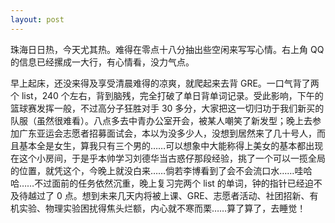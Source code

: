 ```yaml
---
layout: post
---
```


珠海日日热，今天尤其热。难得在零点十八分抽出些空闲来写写心情。右上角 QQ 的信息已经摞成一大行，有心情看，没力气点。

早上起床，还没来得及享受清晨难得的凉爽，就爬起来去背 GRE。一口气背了两个 list，240 个左右，背到脑残，完全打破了单日背单词记录。受此影响，下午的篮球赛发挥一般，不过高分子狂胜对手 30 多分，大家把这一切归功于我们新买的队服（虽然很难看）。八点多去中青办公室开会，被某人嘲笑了新发型；晚上去参加广东亚运会志愿者招募面试会，本以为没多少人，没想到居然来了几十号人，而且基本全是女生，算我只有三个男的……可以想象中大能称得上美女的基本都出现在这个小房间，于是乎本帅学习刘德华当古惑仔那段经验，挑了一个可以一揽全局的位置，就凭这个，今晚上就没白来……倘若李博看到了会不会流口水……哇哈哈……不过面前的任务依然沉重，晚上复习完两个 list 的单词，钟的指针已经迫不及待越过了 0 点。想到未来几天内将被上课、GRE、志愿者活动、社团招新、有机实验、物理实验困扰得焦头烂额，内心就不寒而栗……算了算了，去睡觉！
